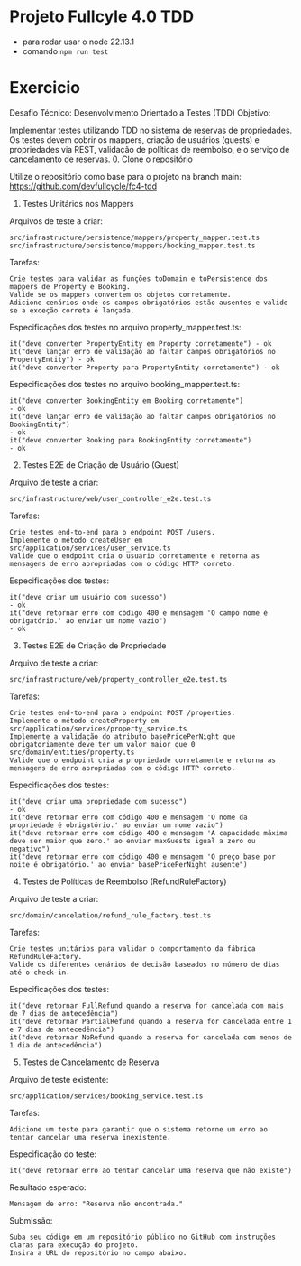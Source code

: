 # Projeto Fullcyle 4.0 TDD

- para rodar usar o node 22.13.1
- comando `npm run test`


# Exercicio
Desafio Técnico: Desenvolvimento Orientado a Testes (TDD)
Objetivo:

Implementar testes utilizando TDD no sistema de reservas de propriedades. Os testes devem cobrir os mappers, criação de usuários (guests) e propriedades via REST, validação de políticas de reembolso, e o serviço de cancelamento de reservas.
0. Clone o repositório

Utilize o repositório como base para o projeto na branch main: https://github.com/devfullcycle/fc4-tdd
1. Testes Unitários nos Mappers

Arquivos de teste a criar:

    src/infrastructure/persistence/mappers/property_mapper.test.ts
    src/infrastructure/persistence/mappers/booking_mapper.test.ts

Tarefas:

    Crie testes para validar as funções toDomain e toPersistence dos mappers de Property e Booking.
    Valide se os mappers convertem os objetos corretamente.
    Adicione cenários onde os campos obrigatórios estão ausentes e valide se a exceção correta é lançada.

Especificações dos testes no arquivo property_mapper.test.ts:

    it("deve converter PropertyEntity em Property corretamente") - ok
    it("deve lançar erro de validação ao faltar campos obrigatórios no PropertyEntity") - ok
    it("deve converter Property para PropertyEntity corretamente") - ok

Especificações dos testes no arquivo booking_mapper.test.ts:

    it("deve converter BookingEntity em Booking corretamente") 
    - ok
    it("deve lançar erro de validação ao faltar campos obrigatórios no BookingEntity") 
    - ok
    it("deve converter Booking para BookingEntity corretamente") 
    - ok

2. Testes E2E de Criação de Usuário (Guest)

Arquivo de teste a criar:

    src/infrastructure/web/user_controller_e2e.test.ts

Tarefas:

    Crie testes end-to-end para o endpoint POST /users.
    Implemente o método createUser em src/application/services/user_service.ts
    Valide que o endpoint cria o usuário corretamente e retorna as mensagens de erro apropriadas com o código HTTP correto.

Especificações dos testes:

    it("deve criar um usuário com sucesso") 
    - ok
    it("deve retornar erro com código 400 e mensagem 'O campo nome é obrigatório.' ao enviar um nome vazio")
    - ok

3. Testes E2E de Criação de Propriedade

Arquivo de teste a criar:

    src/infrastructure/web/property_controller_e2e.test.ts

Tarefas:

    Crie testes end-to-end para o endpoint POST /properties.
    Implemente o método createProperty em src/application/services/property_service.ts
    Implemente a validação do atributo basePricePerNight que obrigatoriamente deve ter um valor maior que 0 src/domain/entities/property.ts
    Valide que o endpoint cria a propriedade corretamente e retorna as mensagens de erro apropriadas com o código HTTP correto.

Especificações dos testes:

    it("deve criar uma propriedade com sucesso")
    - ok
    it("deve retornar erro com código 400 e mensagem 'O nome da propriedade é obrigatório.' ao enviar um nome vazio")
    it("deve retornar erro com código 400 e mensagem 'A capacidade máxima deve ser maior que zero.' ao enviar maxGuests igual a zero ou negativo")
    it("deve retornar erro com código 400 e mensagem 'O preço base por noite é obrigatório.' ao enviar basePricePerNight ausente")

4. Testes de Políticas de Reembolso (RefundRuleFactory)

Arquivo de teste a criar:

    src/domain/cancelation/refund_rule_factory.test.ts

Tarefas:

    Crie testes unitários para validar o comportamento da fábrica RefundRuleFactory.
    Valide os diferentes cenários de decisão baseados no número de dias até o check-in.

Especificações dos testes:

    it("deve retornar FullRefund quando a reserva for cancelada com mais de 7 dias de antecedência")
    it("deve retornar PartialRefund quando a reserva for cancelada entre 1 e 7 dias de antecedência")
    it("deve retornar NoRefund quando a reserva for cancelada com menos de 1 dia de antecedência")

5. Testes de Cancelamento de Reserva

Arquivo de teste existente:

    src/application/services/booking_service.test.ts

Tarefas:

    Adicione um teste para garantir que o sistema retorne um erro ao tentar cancelar uma reserva inexistente.

Especificação do teste:

    it("deve retornar erro ao tentar cancelar uma reserva que não existe")

Resultado esperado:

    Mensagem de erro: "Reserva não encontrada."

Submissão:

    Suba seu código em um repositório público no GitHub com instruções claras para execução do projeto.
    Insira a URL do repositório no campo abaixo.
